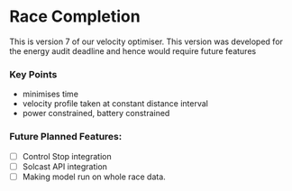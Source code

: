 # Race Completion
This is version 7 of our velocity optimiser.
This version was developed for the energy audit deadline and hence would require future features

### Key Points
- minimises time
- velocity profile taken at constant distance interval
- power constrained, battery constrained

### Future Planned Features:
- [ ] Control Stop integration
- [ ] Solcast API integration
- [ ] Making model run on whole race data.

